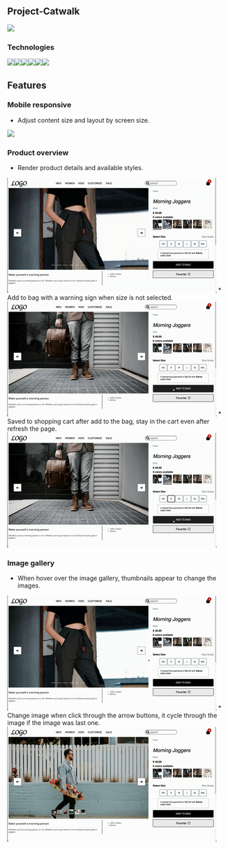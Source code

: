 ## Project-Catwalk
<img src="./readme_img/product-detail-0.png">

### Technologies
<img src="https://img.shields.io/badge/JavaScript-F7DF1E?style=for-the-badge&logo=javascript&logoColor=black"/><img src="https://img.shields.io/badge/React-20232A?style=for-the-badge&logo=react&logoColor=61DAFB" /><img src="https://img.shields.io/badge/Sass-CC6699?style=for-the-badge&logo=sass&logoColor=white" /><img src="https://img.shields.io/badge/Node.js-43853D?style=for-the-badge&logo=node.js&logoColor=white" /><img src="https://img.shields.io/badge/CSS3-1572B6?style=for-the-badge&logo=css3&logoColor=white" /><img src="https://img.shields.io/badge/HTML5-E34F26?style=for-the-badge&logo=html5&logoColor=white" />



## Features

### Mobile responsive
* Adjust content size and layout by screen size.
<img src="./readme_img/product-detail-6.gif">

### Product overview
* Render product details and available styles.
<img src="./readme_img/product-detail-1.gif">
* Add to bag with a warning sign when size is not selected.
<img src="./readme_img/product-detail-2.gif">
* Saved to shopping cart after add to the bag, stay in the cart even after refresh the page.
<img src="./readme_img/product-detail-3.gif">

### Image gallery
*  When hover over the image gallery, thumbnails appear to change the images.
<img src="./readme_img/product-detail-4.gif">
* Change image when click through the arrow buttons, it cycle through the image if the image was last one.
<img src="./readme_img/product-detail-5.gif">

